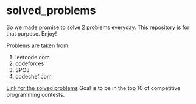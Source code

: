 # solved_problems

So we made promise to solve 2 problems everyday. This repository is for that purpose. Enjoy!

Problems are taken from:
1. leetcode.com
2. codeforces
3. SPOJ
4. codechef.com

[Link for the solved problems](https://docs.google.com/spreadsheets/d/1quSbzlXTKP3gEbqsvnNVr3CSdVTFvenQCQlbpFpK7l0/edit#gid=0)
Goal is to be in the top 10 of competitive programming contests.
